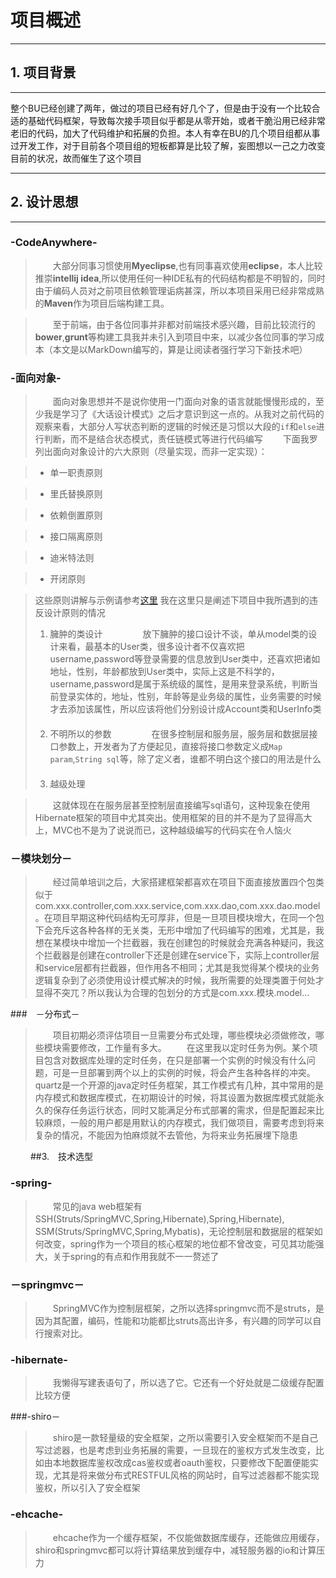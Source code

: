 # 项目概述

---

## 1. 项目背景
---

整个BU已经创建了两年，做过的项目已经有好几个了，但是由于没有一个比较合适的基础代码框架，导致每次接手项目似乎都是从零开始，或者干脆沿用已经非常老旧的代码，加大了代码维护和拓展的负担。本人有幸在BU的几个项目组都从事过开发工作，对于目前各个项目组的短板都算是比较了解，妄图想以一己之力改变目前的状况，故而催生了这个项目

---

## 2. 设计思想

---

###  -CodeAnywhere-  ###

>　　大部分同事习惯使用**Myeclipse**,也有同事喜欢使用**eclipse**，本人比较推崇**intellij idea**,所以使用任何一种IDE私有的代码结构都是不明智的，同时由于编码人员对之前项目依赖管理诟病甚深，所以本项目采用已经非常成熟的**Maven**作为项目后端构建工具。

>　　至于前端，由于各位同事并非都对前端技术感兴趣，目前比较流行的**bower**,**grunt**等构建工具我并未引入到项目中来，以减少各位同事的学习成本（本文是以MarkDown编写的，算是让阅读者强行学习下新技术吧）

### -面向对象- ###

> 　　面向对象思想并不是说你使用一门面向对象的语言就能慢慢形成的，至少我是学习了《大话设计模式》之后才意识到这一点的。从我对之前代码的观察来看，大部分人写状态判断的逻辑的时候还是习惯以大段的`if`和`else`进行判断，而不是结合状态模式，责任链模式等进行代码编写
>　　下面我罗列出面向对象设计的六大原则（尽量实现，而非一定实现）：

>* 单一职责原则

>* 里氏替换原则

>* 依赖倒置原则

>* 接口隔离原则

>* 迪米特法则

>* 开闭原则

>  这些原则讲解与示例请参考[这里](http://www.cnblogs.com/lhws/archive/2012/03/10/2389189.html)
> 我在这里只是阐述下项目中我所遇到的违反设计原则的情况
>1. 臃肿的类设计
　　
　　放下臃肿的接口设计不谈，单从model类的设计来看，最基本的User类，很多设计者不仅喜欢把username,password等登录需要的信息放到User类中，还喜欢把诸如地址，性别，年龄都放到User类中，实际上这是不科学的，username,password是属于系统级的属性，是用来登录系统，判断当前登录实体的，地址，性别，年龄等是业务级的属性，业务需要的时候才去添加该属性，所以应该将他们分别设计成Account类和UserInfo类
　　
>2. 不明所以的参数
　　
　　在很多控制层和服务层，服务层和数据层接口参数上，开发者为了方便起见，直接将接口参数定义成`Map　param`,`String sql`等，除了定义者，谁都不明白这个接口的用法是什么
　　
>3. 越级处理

> 　　这就体现在在服务层甚至控制层直接编写sql语句，这种现象在使用Hibernate框架的项目中尤其突出。使用框架的目的并不是为了显得高大上，MVC也不是为了说说而已，这种越级编写的代码实在令人恼火


### －模块划分－

> 　　经过简单培训之后，大家搭建框架都喜欢在项目下面直接放置四个包类似于com.xxx.controller,com.xxx.service,com.xxx.dao,com.xxx.dao.model。在项目早期这种代码结构无可厚非，但是一旦项目模块增大，在同一个包下会充斥这各种各样的无关类，无形中增加了代码编写的困难，尤其是，我想在某模块中增加一个拦截器，我在创建包的时候就会充满各种疑问，我这个拦截器是创建在controller下还是创建在service下，实际上controller层和service层都有拦截器，但作用各不相同；尤其是我觉得某个模块的业务逻辑复杂到了必须使用设计模式解决的时候，我所需要的处理类置于何处才显得不突兀？所以我认为合理的包划分的方式是com.xxx.模块.model...

###　－分布式－

> 　　项目初期必须评估项目一旦需要分布式处理，哪些模块必须做修改，哪些模块需要修改，工作量有多大。
　　在这里我以定时任务为例。某个项目包含对数据库处理的定时任务，在只是部署一个实例的时候没有什么问题，可是一旦部署到两个以上的实例的时候，将会产生各种各样的冲突。quartz是一个开源的java定时任务框架，其工作模式有几种，其中常用的是内存模式和数据库模式，在初期设计的时候，将其设置为数据库模式就能永久的保存任务运行状态，同时又能满足分布式部署的需求，但是配置起来比较麻烦，一般的用户都是用默认的内存模式，我们做项目，需要考虑到将来复杂的情况，不能因为怕麻烦就不去管他，为将来业务拓展埋下隐患

　　
##3.　技术选型

### -spring-

> 　　常见的java web框架有SSH(Struts/SpringMVC,Spring,Hibernate),Spring,Hibernate),　SSM(Struts/SpringMVC,Spring,Mybatis)，无论控制层和数据层的框架如何改变，spring作为一个项目的核心框架的地位都不曾改变，可见其功能强大，关于spring的有点和作用我就不一一赘述了

### －springmvc－

> 　　SpringMVC作为控制层框架，之所以选择springmvc而不是struts，是因为其配置，编码，性能和功能都比struts高出许多，有兴趣的同学可以自行搜索对比。

### -hibernate-

> 　　我懒得写建表语句了，所以选了它。它还有一个好处就是二级缓存配置比较方便

###-shiro－

> 　　shiro是一款轻量级的安全框架，之所以需要引入安全框架而不是自己写过滤器，也是考虑到业务拓展的需要，一旦现在的鉴权方式发生改变，比如由本地数据库鉴权改成cas鉴权或者oauth鉴权，只要修改下配置便能实现，尤其是将来做分布式RESTFUL风格的网站时，自写过滤器都不能实现鉴权，所以引入了安全框架

### -ehcache-

> 　　ehcache作为一个缓存框架，不仅能做数据库缓存，还能做应用缓存，shiro和springmvc都可以将计算结果放到缓存中，减轻服务器的io和计算压力




















